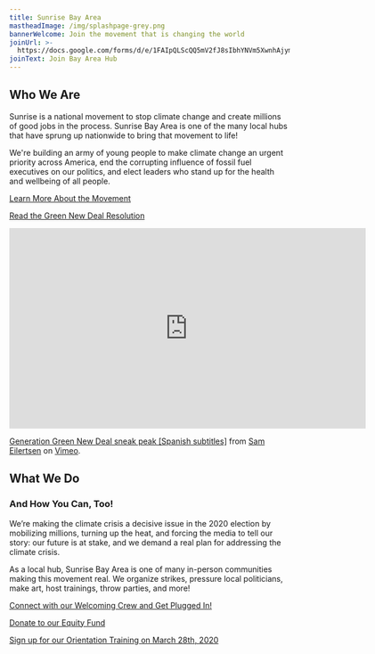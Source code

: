 ```yaml
---
title: Sunrise Bay Area
mastheadImage: /img/splashpage-grey.png
bannerWelcome: Join the movement that is changing the world
joinUrl: >-
  https://docs.google.com/forms/d/e/1FAIpQLScQQ5mV2fJ8sIbhYNVm5XwnhAjymxllwMJ0EqIe3bkj-750ew/viewform
joinText: Join Bay Area Hub
---
```

## Who We Are

Sunrise is a national movement to stop climate change and create millions of good jobs in the process. Sunrise Bay Area is one of the many local hubs that have sprung up nationwide to bring that movement to life!

We're building an army of young people to make climate change an urgent priority across America, end the corrupting influence of fossil fuel executives on our politics, and elect leaders who stand up for the health and wellbeing of all people.


<p>
<a href="https://docs.google.com/document/d/1ayVhE6cH76tCCW2kfI9MnD8T58In9te1XHk4L-0q9-Q/edit" target="_blank">
Learn More About the Movement
</a>
</p>


<p>
<a href="https://www.congress.gov/116/bills/hres109/BILLS-116hres109ih.pdf" target="_blank">
Read the Green New Deal Resolution
</a>
</p>


<div class="video-container">
  <iframe src="https://player.vimeo.com/video/387877356" width="640" height="360" frameborder="0" allow="autoplay; fullscreen" allowfullscreen></iframe>
  <p><a href="https://vimeo.com/387877356">Generation Green New Deal sneak peak [Spanish subtitles]</a> from <a href="https://vimeo.com/sameilertsen">Sam Eilertsen</a> on <a href="https://vimeo.com">Vimeo</a>.</p>
</div>

## What We Do

### And How You Can, Too!

We’re making the climate crisis a decisive issue in the 2020 election by mobilizing millions, turning up the heat, and forcing the media to tell our story: our future is at stake, and we demand a real plan for addressing the climate crisis.

As a local hub, Sunrise Bay Area is one of many in-person communities making this movement real. We organize strikes, pressure local politicians, make art, host trainings, throw parties, and more!

<p>
<a href="https://bit.ly/sunrisenewmembersurvey" target="_blank">
Connect with our Welcoming Crew and Get Plugged In!
</a>
</p>


<p>
<a href="https://secure.actblue.com/donate/sunrisebayarea" target="_blank">
Donate to our Equity Fund
</a>
</p>

<p>
<a href="https://forms.gle/5xwpYBHiy3vYMPYu5" target="_blank">
Sign up for our Orientation Training on March 28th, 2020
</a>
</p>

